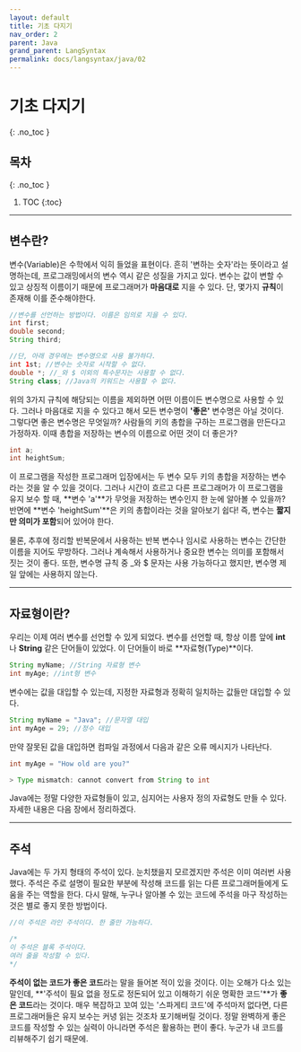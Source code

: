 ```yaml
---
layout: default
title: 기초 다지기
nav_order: 2
parent: Java
grand_parent: LangSyntax
permalink: docs/langsyntax/java/02
---
```


# 기초 다지기
{: .no_toc }

## 목차
{: .no_toc }

1. TOC
{:toc}

---

## 변수란?
변수(Variable)은 수학에서 익히 들었을 표현이다. 흔히 '변하는 숫자'라는 뜻이라고 설명하는데, 프로그래밍에서의 변수 역시 같은 성질을 가지고 있다. 변수는 값이 변할 수 있고 상징적 이름이기 때문에 프로그래머가 **마음대로** 지을 수 있다. 단, 몇가지 **규칙**이 존재해 이를 준수해야한다.

```java
//변수를 선언하는 방법이다. 이름은 임의로 지을 수 있다.
int first;
double second;
String third;

//단, 아래 경우에는 변수명으로 사용 불가하다.
int 1st; //변수는 숫자로 시작할 수 없다.
double *; //_와 $ 이외의 특수문자는 사용할 수 없다.
String class; //Java의 키워드는 사용할 수 없다.
```

위의 3가지 규칙에 해당되는 이름을 제외하면 어떤 이름이든 변수명으로 사용할 수 있다. 그러나 마음대로 지을 수 있다고 해서 모든 변수명이 **'좋은'** 변수명은 아닐 것이다. 그렇다면 좋은 변수명은 무엇일까? 사람들의 키의 총합을 구하는 프로그램을 만든다고 가정하자. 이때 총합을 저장하는 변수의 이름으로 어떤 것이 더 좋은가?

```java
int a;
int heightSum;
```

이 프로그램을 작성한 프로그래머 입장에서는 두 변수 모두 키의 총합을 저장하는 변수라는 것을 알 수 있을 것이다. 그러나 시간이 흐르고 다른 프로그래머가 이 프로그램을 유지 보수 할 때, **변수 'a'**가 무엇을 저장하는 변수인지 한 눈에 알아볼 수 있을까? 반면에 **변수 'heightSum'**은 키의 총합이라는 것을 알아보기 쉽다! 즉, 변수는 **짧지만 의미가 포함**되어 있어야 한다.

물론, 추후에 정리할 반복문에서 사용하는 반복 변수나 임시로 사용하는 변수는 간단한 이름을 지어도 무방하다. 그러나 계속해서 사용하거나 중요한 변수는 의미를 포함해서 짓는 것이 좋다. 또한, 변수명 규칙 중 _와 $ 문자는 사용 가능하다고 했지만, 변수명 제일 앞에는 사용하지 않는다.

---

## 자료형이란?
우리는 이제 여러 변수를 선언할 수 있게 되었다. 변수를 선언할 때, 항상 이름 앞에 **int**나 **String** 같은 단어들이 있었다. 이 단어들이 바로 **자료형(Type)**이다. 

```java
String myName; //String 자료형 변수
int myAge; //int형 변수
```

변수에는 값을 대입할 수 있는데, 지정한 자료형과 정확히 일치하는 값들만 대입할 수 있다.

```java
String myName = "Java"; //문자열 대입
int myAge = 29; //정수 대입
```

만약 잘못된 값을 대입하면 컴파일 과정에서 다음과 같은 오류 메시지가 나타난다.

```java
int myAge = "How old are you?"

> Type mismatch: cannot convert from String to int
```

Java에는 정말 다양한 자료형들이 있고, 심지어는 사용자 정의 자료형도 만들 수 있다. 자세한 내용은 다음 장에서 정리하겠다.

---

## 주석
Java에는 두 가지 형태의 주석이 있다. 눈치챘을지 모르겠지만 주석은 이미 여러번 사용했다. 주석은 주로 설명이 필요한 부분에 작성해 코드를 읽는 다른 프로그래머들에게 도움을 주는 역할을 한다. 다시 말해, 누구나 알아볼 수 있는 코드에 주석을 마구 작성하는 것은 별로 좋지 못한 방법이다.

```java
//이 주석은 라인 주석이다. 한 줄만 가능하다.

/*
이 주석은 블록 주석이다.
여러 줄을 작성할 수 있다.
*/
```

**주석이 없는 코드가 좋은 코드**라는 말을 들어본 적이 있을 것이다. 이는 오해가 다소 있는 말인데, **'주석이 필요 없을 정도로 정돈되어 있고 이해하기 쉬운 명확한 코드'**가 **좋은 코드**라는 것이다. 매우 복잡하고 꼬여 있는 '스파게티 코드'에 주석마저 없다면, 다른 프로그래머들은 유지 보수는 커녕 읽는 것조차 포기해버릴 것이다. 정말 완벽하게 좋은 코드를 작성할 수 있는 실력이 아니라면 주석은 활용하는 편이 좋다. 누군가 내 코드를 리뷰해주기 쉽기 때문에.